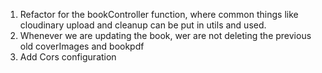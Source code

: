 1. Refactor for the bookController function, where common things like cloudinary upload and cleanup can be put in utils and used.
2. Whenever we are updating the book, wer are not deleting the previous old coverImages and bookpdf
3. Add Cors configuration
